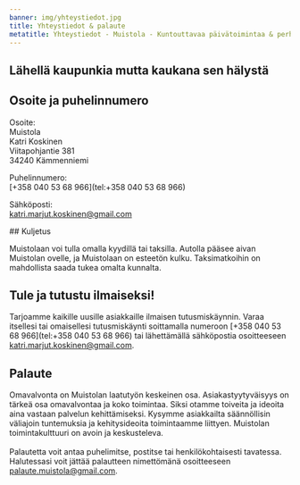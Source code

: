 ```yaml
---
banner: img/yhteystiedot.jpg
title: Yhteystiedot & palaute
metatitle: Yhteystiedot - Muistola - Kuntouttavaa päivätoimintaa & perhehoitoa Tampereella
---
```


## Lähellä kaupunkia mutta kaukana sen hälystä

<div class="row">
  <div class="col-md-6">

## Osoite ja puhelinnumero
Osoite:<br>
Muistola<br>
Katri Koskinen<br>
Viitapohjantie 381<br>
34240 Kämmenniemi<br>

Puhelinnumero:<br>
[+358 040 53 68 966](tel:+358 040 53 68 966)

Sähköposti:<br>
[katri.marjut.koskinen@gmail.com](mailto:katri.marjut.koskinen@gmail.com)

  </div>
  <div id="map" class="col-md-6"></div>
</div>
## Kuljetus

Muistolaan voi tulla omalla kyydillä tai taksilla. Autolla pääsee aivan Muistolan ovelle, ja Muistolaan on esteetön kulku. Taksimatkoihin on mahdollista saada tukea omalta kunnalta.

## Tule ja tutustu ilmaiseksi!

Tarjoamme kaikille uusille asiakkaille ilmaisen tutusmiskäynnin. Varaa itsellesi tai omaisellesi tutusmiskäynti soittamalla numeroon [+358 040 53 68 966](tel:+358 040 53 68 966)
 tai lähettämällä sähköpostia osoitteeseen [katri.marjut.koskinen@gmail.com](mailto:katri.marjut.koskinen@gmail.com).

## Palaute

Omavalvonta on Muistolan laatutyön keskeinen osa. Asiakastyytyväisyys on tärkeä osa omavalvontaa ja koko toimintaa. Siksi otamme toiveita ja ideoita aina vastaan palvelun kehittämiseksi. Kysymme asiakkailta säännöllisin väliajoin tuntemuksia ja  kehitysideoita toimintaamme liittyen. Muistolan toimintakulttuuri on avoin ja  keskusteleva.<br><br>
Palautetta voit antaa puhelimitse, postitse tai henkilökohtaisesti tavatessa. Halutessasi voit jättää palautteen nimettömänä osoitteeseen [palaute.muistola@gmail.com](mailto:palaute@muistola@gmail.com).
